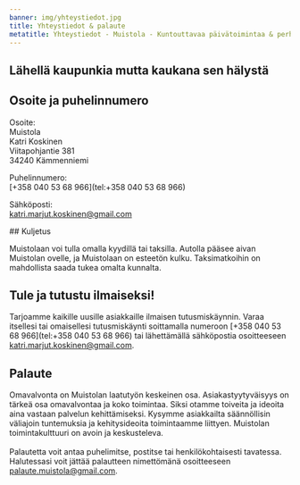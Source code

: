 ```yaml
---
banner: img/yhteystiedot.jpg
title: Yhteystiedot & palaute
metatitle: Yhteystiedot - Muistola - Kuntouttavaa päivätoimintaa & perhehoitoa Tampereella
---
```


## Lähellä kaupunkia mutta kaukana sen hälystä

<div class="row">
  <div class="col-md-6">

## Osoite ja puhelinnumero
Osoite:<br>
Muistola<br>
Katri Koskinen<br>
Viitapohjantie 381<br>
34240 Kämmenniemi<br>

Puhelinnumero:<br>
[+358 040 53 68 966](tel:+358 040 53 68 966)

Sähköposti:<br>
[katri.marjut.koskinen@gmail.com](mailto:katri.marjut.koskinen@gmail.com)

  </div>
  <div id="map" class="col-md-6"></div>
</div>
## Kuljetus

Muistolaan voi tulla omalla kyydillä tai taksilla. Autolla pääsee aivan Muistolan ovelle, ja Muistolaan on esteetön kulku. Taksimatkoihin on mahdollista saada tukea omalta kunnalta.

## Tule ja tutustu ilmaiseksi!

Tarjoamme kaikille uusille asiakkaille ilmaisen tutusmiskäynnin. Varaa itsellesi tai omaisellesi tutusmiskäynti soittamalla numeroon [+358 040 53 68 966](tel:+358 040 53 68 966)
 tai lähettämällä sähköpostia osoitteeseen [katri.marjut.koskinen@gmail.com](mailto:katri.marjut.koskinen@gmail.com).

## Palaute

Omavalvonta on Muistolan laatutyön keskeinen osa. Asiakastyytyväisyys on tärkeä osa omavalvontaa ja koko toimintaa. Siksi otamme toiveita ja ideoita aina vastaan palvelun kehittämiseksi. Kysymme asiakkailta säännöllisin väliajoin tuntemuksia ja  kehitysideoita toimintaamme liittyen. Muistolan toimintakulttuuri on avoin ja  keskusteleva.<br><br>
Palautetta voit antaa puhelimitse, postitse tai henkilökohtaisesti tavatessa. Halutessasi voit jättää palautteen nimettömänä osoitteeseen [palaute.muistola@gmail.com](mailto:palaute@muistola@gmail.com).
